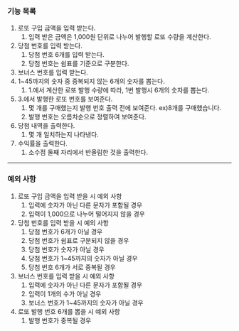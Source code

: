 ### 기능 목록
1. 로또 구입 금액을 입력 받는다.
   1. 입력 받은 금액은 1,000원 단위로 나누어 발행할 로또 수량을 계산한다.
2. 당첨 번호를 입력 받는다.
   1. 당첨 번호 6개를 입력 받는다.
   2. 당첨 번호는 쉼표를 기준으로 구분한다.
3. 보너스 번호를 입력 받는다.
4. 1~45까지의 숫자 중 중복되지 않는 6개의 숫자를 뽑는다.
   1. 1.에서 계산한 로또 발행 수량에 따라, 1번 발행시 6개의 숫자를 뽑는다.
5. 3.에서 발행한 로또 번호를 보여준다. 
   1. 몇 개를 구매했는지 발행 번호 출력 전에 보여준다. ex)8개를 구매했습니다.
   2. 발행 번호는 오름차순으로 정렬하여 보여준다.
6. 당첨 내역을 출력한다.
   1. 몇 개 일치하는지 나타낸다.
7. 수익률을 출력한다.
   1. 소수점 둘째 자리에서 반올림한 것을 출력한다.


---

### 예외 사항
1. 로또 구입 금액을 입력 받을 시 예외 사항
   1. 입력에 숫자가 아닌 다른 문자가 포함될 경우
   2. 입력이 1,000으로 나누어 떨어지지 않을 경우
2. 당첨 번호를 입력 받을 시 예외 사항
   1. 당첨 번호가 6개가 아닐 경우
   2. 당첨 번호가 쉼표로 구분되지 않을 경우
   3. 당첨 번호가 숫자가 아닐 경우
   4. 당첨 번호가 1~45까지의 숫자가 아닐 경우
   5. 당첨 번호 6개가 서로 중복될 경우
3. 보너스 번호를 입력 받을 시 예외 사항
   1. 입력에 숫자가 아닌 다른 문자가 포함될 경우
   2. 입력이 1개의 수가 아닐 경우
   3. 보너스 번호가 1~45까지의 숫자가 아닐 경우
4. 로또 발행 번호 6개를 뽑을 시 예외 사항
   1. 발행 번호가 중복될 경우